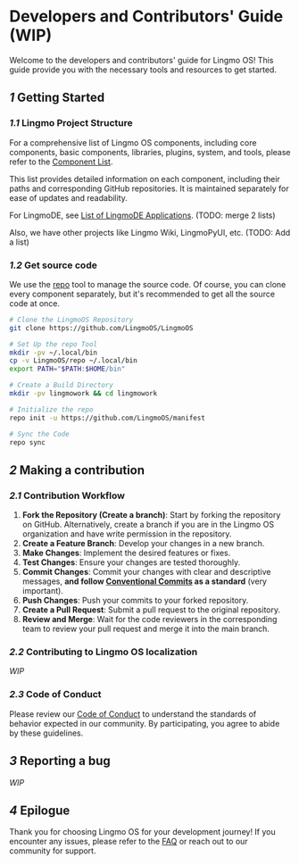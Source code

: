 # Developers and Contributors' Guide (WIP)

Welcome to the developers and contributors' guide for Lingmo OS! This guide provide you with the necessary tools and resources to get started.

## *1* Getting Started

### *1.1* Lingmo Project Structure

For a comprehensive list of Lingmo OS components, including core components, basic components, libraries, plugins, system, and tools, please refer to the [Component List](component-list.md).

This list provides detailed information on each component, including their paths and corresponding GitHub repositories. It is maintained separately for ease of updates and readability.

For LingmoDE, see [List of LingmoDE Applications](list-of-lingmode-applications). (TODO: merge 2 lists)

Also, we have other projects like Lingmo Wiki, LingmoPyUI, etc. (TODO: Add a list)

### *1.2* Get source code

We use the [repo](https://source.android.com/setup/develop/repo) tool to manage the source code. Of course, you can clone every component separately, but it's recommended to get all the source code at once.

```bash
# Clone the LingmoOS Repository
git clone https://github.com/LingmoOS/LingmoOS

# Set Up the repo Tool
mkdir -pv ~/.local/bin
cp -v LingmoOS/repo ~/.local/bin
export PATH="$PATH:$HOME/bin"

# Create a Build Directory
mkdir -pv lingmowork && cd lingmowork

# Initialize the repo
repo init -u https://github.com/LingmoOS/manifest

# Sync the Code
repo sync
```

## *2* Making a contribution

### *2.1* Contribution Workflow

1. **Fork the Repository (Create a branch)**: Start by forking the repository on GitHub. Alternatively, create a branch if you are in the Lingmo OS organization and have write permission in the repository.
2. **Create a Feature Branch**: Develop your changes in a new branch.
3. **Make Changes**: Implement the desired features or fixes.
4. **Test Changes**: Ensure your changes are tested thoroughly.
5. **Commit Changes**: Commit your changes with clear and descriptive messages, **and follow [Conventional Commits](https://www.conventionalcommits.org/en/v1.0.0/) as a standard** (very important).
6. **Push Changes**: Push your commits to your forked repository.
7. **Create a Pull Request**: Submit a pull request to the original repository.
8. **Review and Merge**: Wait for the code reviewers in the corresponding team to review your pull request and merge it into the main branch.

### *2.2* Contributing to Lingmo OS localization

*WIP*

### *2.3* Code of Conduct

Please review our [Code of Conduct](code-of-conduct.md) to understand the standards of behavior expected in our community. By participating, you agree to abide by these guidelines.

## *3* Reporting a bug

*WIP*

## *4* Epilogue

Thank you for choosing Lingmo OS for your development journey! If you encounter any issues, please refer to the [FAQ](faq.md) or reach out to our community for support.
